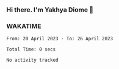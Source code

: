### Hi there. I'm Yakhya Diome 👋

### WAKATIME
<!--START_SECTION:waka-->

```text
From: 20 April 2023 - To: 26 April 2023

Total Time: 0 secs

No activity tracked
```

<!--END_SECTION:waka-->
